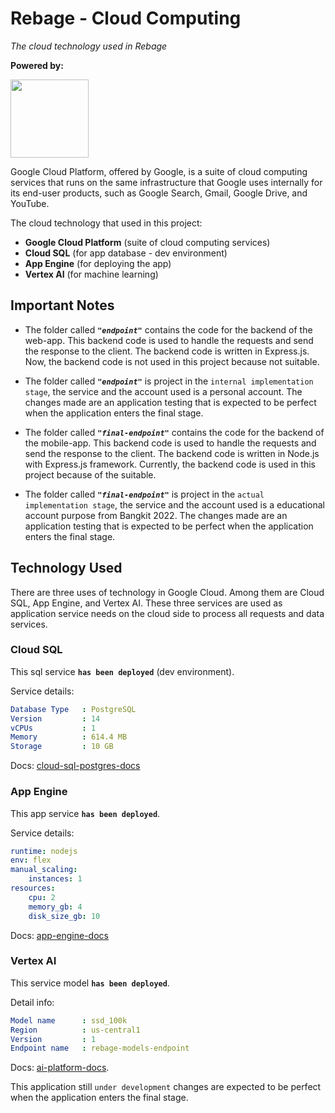 # Rebage - Cloud Computing

_The cloud technology used in Rebage_

**Powered by:**

<img src="https://www.gstatic.com/devrel-devsite/prod/v6cd15f45ec209c8961e07ea7e57ed9a0e9da4333bc915e67d1fcd2b2a9ec62d1/cloud/images/cloud-logo.svg" width="125"/>

Google Cloud Platform, offered by Google, is a suite of cloud computing services
that runs on the same infrastructure that Google uses internally for its
end-user products, such as Google Search, Gmail, Google Drive, and YouTube.

The cloud technology that used in this project:

-   **Google Cloud Platform** (suite of cloud computing services)
-   **Cloud SQL** (for app database - dev environment)
-   **App Engine** (for deploying the app)
-   **Vertex AI** (for machine learning)

## Important Notes

-   The folder called **_`"endpoint"`_** contains the code for the backend of
    the web-app. This backend code is used to handle the requests and send the
    response to the client. The backend code is written in Express.js. Now, the
    backend code is not used in this project because not suitable.

-   The folder called **_`"endpoint"`_** is project in the
    `internal implementation stage`, the service and the account used is a
    personal account. The changes made are an application testing that is
    expected to be perfect when the application enters the final stage.

-   The folder called **_`"final-endpoint"`_** contains the code for the backend
    of the mobile-app. This backend code is used to handle the requests and send
    the response to the client. The backend code is written in Node.js with
    Express.js framework. Currently, the backend code is used in this project
    because of the suitable.

-   The folder called **_`"final-endpoint"`_** is project in the
    `actual implementation stage`, the service and the account used is a
    educational account purpose from Bangkit 2022. The changes made are an
    application testing that is expected to be perfect when the application
    enters the final stage.

## Technology Used

There are three uses of technology in Google Cloud. Among them are Cloud SQL,
App Engine, and Vertex AI. These three services are used as application service
needs on the cloud side to process all requests and data services.

### Cloud SQL

This sql service **`has been deployed`** (dev environment).

Service details:

```YAML
Database Type   : PostgreSQL
Version         : 14
vCPUs           : 1
Memory          : 614.4 MB
Storage         : 10 GB
```

Docs: [cloud-sql-postgres-docs](https://cloud.google.com/sql/docs/postgres/)

### App Engine

This app service **`has been deployed`**.

Service details:

```YAML
runtime: nodejs
env: flex
manual_scaling:
    instances: 1
resources:
    cpu: 2
    memory_gb: 4
    disk_size_gb: 10
```

Docs:
[app-engine-docs](https://cloud.google.com/appengine/docs/standard/nodejs/runtime)

### Vertex AI

This service model **`has been deployed`**.

Detail info:

```YAML
Model name      : ssd_100k
Region          : us-central1
Version         : 1
Endpoint name   : rebage-models-endpoint
```

Docs: [ai-platform-docs](https://cloud.google.com/ai-platform/docs/).

This application still `under development` changes are expected to be perfect
when the application enters the final stage.
